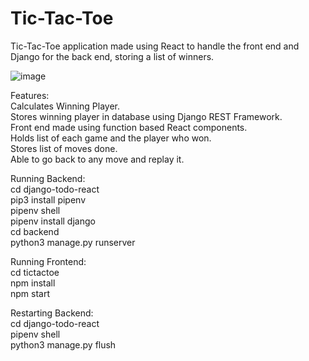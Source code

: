 # Tic-Tac-Toe
Tic-Tac-Toe application made using React to handle the front end and Django for the back end, storing a list of winners.

![image](https://user-images.githubusercontent.com/60199544/120703986-02678d00-c484-11eb-9ed2-d29e69965d49.png)

Features:  
Calculates Winning Player.  
Stores winning player in database using Django REST Framework.  
Front end made using function based React components.  
Holds list of each game and the player who won.  
Stores list of moves done.  
Able to go back to any move and replay it.  
 
Running Backend:  
cd django-todo-react  
pip3 install pipenv  
pipenv shell  
pipenv install django  
cd backend  
python3 manage.py runserver  

Running Frontend:  
cd tictactoe  
npm install  
npm start  

Restarting Backend:  
cd django-todo-react  
pipenv shell  
python3 manage.py flush  
